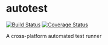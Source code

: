 # autotest
[![Build Status](https://travis-ci.com/6degreeshealth/autotest.svg?branch=master)](https://travis-ci.com/6degreeshealth/autotest) [![Coverage Status](https://coveralls.io/repos/github/6degreeshealth/autotest/badge.svg?branch=master)](https://coveralls.io/github/6degreeshealth/autotest?branch=master)

A cross-platform automated test runner
